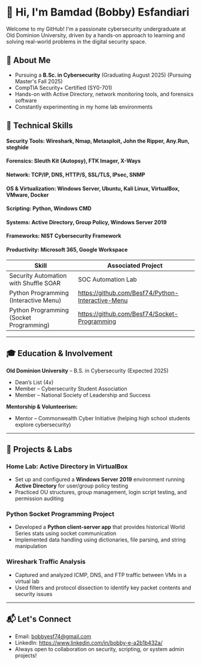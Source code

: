# 👋 Hi, I'm Bamdad (Bobby) Esfandiari

Welcome to my GitHub! I'm a passionate cybersecurity undergraduate at Old Dominion University, driven by a hands-on approach to learning and solving real-world problems in the digital security space.

## 🧠 About Me
-  Pursuing a **B.Sc. in Cybersecurity** (Graduating August 2025) (Pursuing Master's Fall 2025)
-  CompTIA Security+ Certified (SY0-701)
-  Hands-on with Active Directory, network monitoring tools, and forensics software
-  Constantly experimenting in my home lab environments

## 🧰 Technical Skills

#### Security Tools: Wireshark, Nmap, Metasploit, John the Ripper, Any.Run, steghide  
#### Forensics: Sleuth Kit (Autopsy), FTK Imager, X-Ways  
#### Network: TCP/IP, DNS, HTTP/S, SSL/TLS, IPsec, SNMP  
#### OS & Virtualization: Windows Server, Ubuntu, Kali Linux, VirtualBox, VMware, Docker  
#### Scripting: Python, Windows CMD  
#### Systems: Active Directory, Group Policy, Windows Server 2019  
#### Frameworks: NIST Cybersecurity Framework  
#### Productivity: Microsoft 365, Google Workspace

| Skill                                         | Associated Project         |
|-----------------------------------------------|----------------------------|
| Security Automation with Shuffle SOAR         | SOC Automation Lab|
| Python Programming (Interactive Menu)         |https://github.com/Besf74/Python-Interactive-Menu|
| Python Programming (Socket Programming)       |https://github.com/Besf74/Socket-Programming| 

---

## 🎓 Education & Involvement

**Old Dominion University** – B.S. in Cybersecurity (Expected 2025)  
-  Dean’s List (4x)  
-  Member – Cybersecurity Student Association  
-  Member – National Society of Leadership and Success  

**Mentorship & Volunteerism:**  
-  Mentor – Commonwealth Cyber Initiative (helping high school students explore cybersecurity)

---
## 🔬 Projects & Labs

###  Home Lab: Active Directory in VirtualBox
- Set up and configured a **Windows Server 2019** environment running **Active Directory** for user/group policy testing
- Practiced OU structures, group management, login script testing, and permission auditing

### Python Socket Programming Project
- Developed a **Python client-server app** that provides historical World Series stats using socket communication
- Implemented data handling using dictionaries, file parsing, and string manipulation

### Wireshark Traffic Analysis
- Captured and analyzed ICMP, DNS, and FTP traffic between VMs in a virtual lab
- Used filters and protocol dissection to identify key packet contents and security issues

---

## 📬 Let's Connect

-  Email: bobbyesf74@gmail.com 
- LinkedIn: https://www.linkedin.com/in/bobby-e-a2b1b432a/
-  Always open to collaboration on security, scripting, or system admin projects!


